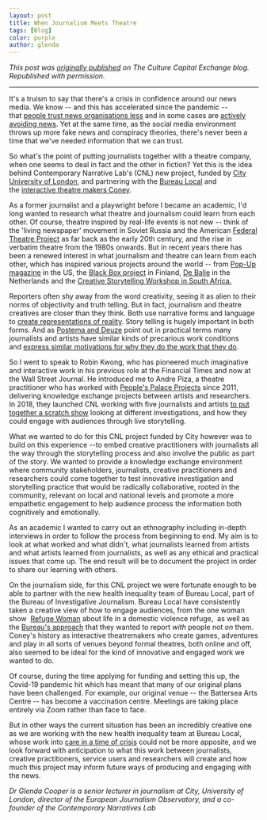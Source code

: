 ```yaml
---
layout: post
title: When Journalism Meets Theatre
tags: [Blog]
color: purple
author: glenda
---
```


_This post was [originally published](https://www.theculturecapitalexchange.co.uk/2021/04/29/when-journalism-meets-theatre/) on The Culture Capital Exchange blog. Republished with permission._

<hr>

It's a truism to say that there's a crisis in confidence around our news media. We know -- and this has accelerated since the pandemic -- that [people trust news organisations less](https://www.reuters.com/article/uk-health-coronavirus-britain-media-idUSKBN27C108) and in some cases are [actively avoiding news](https://reutersinstitute.politics.ox.ac.uk/news-avoidance-uk-remains-high-lockdown-restrictions-are-eased). Yet at the same time, as the social media environment throws up more fake news and conspiracy theories, there's never been a time that we've needed information that we can trust.

So what's the point of putting journalists together with a theatre company, when one seems to deal in fact and the other in fiction? Yet this is the idea behind Contemporary Narrative Lab's (CNL) new project, funded by [City University of London](https://www.city.ac.uk/), and partnering with the [Bureau Local](https://www.thebureauinvestigates.com/local) and the [interactive theatre makers Coney](https://coneyhq.org/).

As a former journalist and a playwright before I became an academic, I'd long wanted to research what theatre and journalism could learn from each other. Of course, theatre inspired by real-life events is not new -- think of the 'living newspaper' movement in Soviet Russia and the American [Federal Theatre Project](https://en.wikipedia.org/wiki/Federal_Theatre_Project#Living_Newspaper) as far back as the early 20th century, and the rise in verbatim theatre from the 1980s onwards. But in recent years there has been a renewed interest in what journalism and theatre can learn from each other, which has inspired various projects around the world -- from [Pop-Up magazine](https://www.popupmagazine.com/) in the US, the [Black Box project](https://kansallisteatteri.fi/esitys/musta-laatikko/) in Finland, [De Balie](https://debalie.nl/live-journalism/) in the Netherlands and the [Creative Storytelling Workshop in South Africa.](https://osisa.org/creative-storytelling-workshop/)  

Reporters often shy away from the word creativity, seeing it as alien to their norms of objectivity and truth telling. But in fact, journalism and theatre creatives are closer than they think. Both use narrative forms and language to [create representations of reality](https://curve.carleton.ca/system/files/etd/2b9fa75d-1be2-47d6-a197-bcc1d769e049/etd_pdf/f07019d06c7c45aa69408659ec7ea7ee/bernbaum-whattheysaidverbatimtheatresrelationshipto.pdf). Story telling is hugely important in both forms. And as [Postema and Deuze](https://www.tandfonline.com/doi/pdf/10.1080/1461670X.2020.1745666) point out in practical terms many journalists and artists have similar kinds of precarious work conditions and [express similar motivations for why they do the work that they do](https://www.routledge.com/Creative-Labour-Media-Work-in-Three-Cultural-Industries/Hesmondhalgh-Baker/p/book/9780415677738).  

So I went to speak to Robin Kwong, who has pioneered much imaginative and interactive work in his previous role at the Financial Times and now at the Wall Street Journal. He introduced me to Andre Piza, a theatre practitioner who has worked with [People's Palace Projects](https://peoplespalaceprojects.org.uk/en/) since 2011, delivering knowledge exchange projects between artists and researchers. In 2018, they launched CNL working with five journalists and artists [to put together a scratch show](https://contemporarynarratives.org/works/) looking at different investigations, and how they could engage with audiences through live storytelling.

What we wanted to do for this CNL project funded by City however was to build on this experience --to embed creative practitioners with journalists all the way through the storytelling process and also involve the public as part of the story. We wanted to provide a knowledge exchange environment where community stakeholders, journalists, creative practitioners and researchers could come together to test innovative investigation and storytelling practice that would be radically collaborative, rooted in the community, relevant on local and national levels and promote a more empathetic engagement to help audience process the information both cognitively and emotionally. 

As an academic I wanted to carry out an ethnography including in-depth interviews in order to follow the process from beginning to end. My aim is to look at what worked and what didn't, what journalists learned from artists and what artists learned from journalists, as well as any ethical and practical issues that come up. The end result will be to document the project in order to share our learning with others. 

On the journalism side, for this CNL project we were fortunate enough to be able to partner with the new health inequality team of Bureau Local, part of the Bureau of Investigative Journalism. Bureau Local have consistently taken a creative view of how to engage audiences, from the one woman show  [Refuge Woman](https://www.thebureauinvestigates.com/blog/2018-06-14/were-putting-investigative-journalism-on-stage-across-the-uk) about life in a domestic violence refuge,  as well as the [Bureau's approach](https://www.thebureauinvestigates.com/blog/2020-01-10/taking-a-story-full-circle) that they wanted to report *with* people not *on* them. Coney's history as interactive theatremakers who create games, adventures and play in all sorts of venues beyond formal theatres, both online and off, also seemed to be ideal for the kind of innovative and engaged work we wanted to do.  

Of course, during the time applying for funding and setting this up, the Covid-19 pandemic hit which has meant that many of our original plans have been challenged. For example, our original venue -- the Battersea Arts Centre -- has become a vaccination centre. Meetings are taking place entirely via Zoom rather than face to face. 

But in other ways the current situation has been an incredibly creative one as we are working with the new health inequality team at Bureau Local, whose work into [care in a time of crisis](https://twitter.com/bureaulocal/status/1382989450494545922?s=20) could not be more apposite, and we look forward with anticipation to what this work between journalists, creative practitioners, service users and researchers will create and how much this project may inform future ways of producing and engaging with the news.  

_Dr Glenda Cooper is a senior lecturer in journalism at City, University of London, director of the European Journalism Observatory, and a co-founder of the Contemporary Narratives Lab_